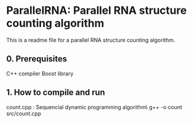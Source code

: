 # ParallelRNA: Parallel RNA structure counting algorithm
This is a readme file for a parallel RNA structure counting algorithm.
## 0. Prerequisites
C++ compiler
Boost library

## 1. How to compile and run
count.cpp : Sequencial dynamic programming algorithm\\
g++ -o count src/count.cpp

<!--## 2. Files-->
<!--The following files are included in this folder, in addition to this readme-->
<!--file, readme.md.-->
<!--<ul>-->
<!--<li>md.c: Main C program</li>-->
<!--<li>md.h: Header file for md.c</li>-->
<!--<li>md.in: Input parameter file (to be redirected to the standard input)</li>-->
<!--</ul>-->
<!--![Screen shot of MD simulation](ScreenShot.png)-->
